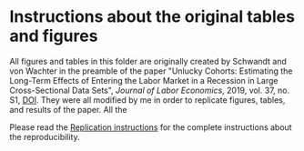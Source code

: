 # Instructions about the original tables and figures
All figures and tables in this folder are originally created by Schwandt and von Wachter in the preamble of the paper "Unlucky Cohorts: Estimating the Long-Term Effects of Entering the Labor Market in a Recession in Large Cross-Sectional Data Sets", _Journal of Labor Economics_, 2019, vol. 37, no. S1, [DOI](https://www.journals.uchicago.edu/doi/abs/10.1086/701046). They were all modified by me in order to replicate figures, tables, and results of the paper. All the 

Please read the [Replication instructions](https://github.com/debamazetto/econ8410_replication/blob/master/step3_improvement.md) for the complete instructions about the reproducibility.
